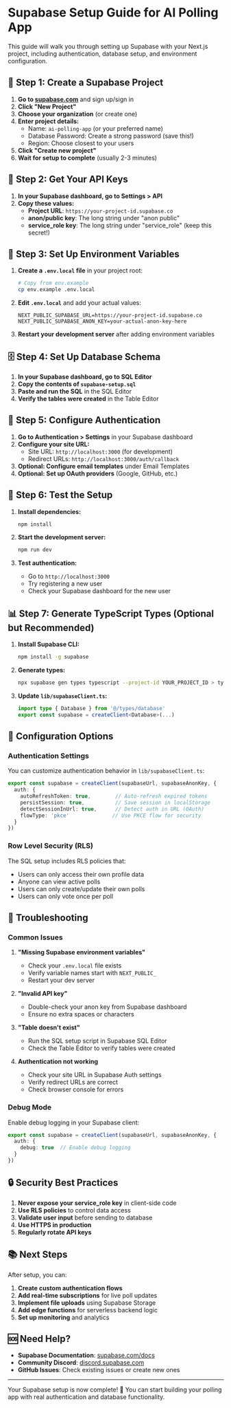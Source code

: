 # Supabase Setup Guide for AI Polling App

This guide will walk you through setting up Supabase with your Next.js project, including authentication, database setup, and environment configuration.

## 🚀 Step 1: Create a Supabase Project

1. **Go to [supabase.com](https://supabase.com)** and sign up/sign in
2. **Click "New Project"**
3. **Choose your organization** (or create one)
4. **Enter project details:**
   - Name: `ai-polling-app` (or your preferred name)
   - Database Password: Create a strong password (save this!)
   - Region: Choose closest to your users
5. **Click "Create new project"**
6. **Wait for setup to complete** (usually 2-3 minutes)

## 🔑 Step 2: Get Your API Keys

1. **In your Supabase dashboard, go to Settings > API**
2. **Copy these values:**
   - **Project URL**: `https://your-project-id.supabase.co`
   - **anon/public key**: The long string under "anon public"
   - **service_role key**: The long string under "service_role" (keep this secret!)

## 📁 Step 3: Set Up Environment Variables

1. **Create a `.env.local` file** in your project root:
   ```bash
   # Copy from env.example
   cp env.example .env.local
   ```

2. **Edit `.env.local`** and add your actual values:
   ```env
   NEXT_PUBLIC_SUPABASE_URL=https://your-project-id.supabase.co
   NEXT_PUBLIC_SUPABASE_ANON_KEY=your-actual-anon-key-here
   ```

3. **Restart your development server** after adding environment variables

## 🗄️ Step 4: Set Up Database Schema

1. **In your Supabase dashboard, go to SQL Editor**
2. **Copy the contents of `supabase-setup.sql`**
3. **Paste and run the SQL** in the SQL Editor
4. **Verify the tables were created** in the Table Editor

## 🔐 Step 5: Configure Authentication

1. **Go to Authentication > Settings** in your Supabase dashboard
2. **Configure your site URL:**
   - Site URL: `http://localhost:3000` (for development)
   - Redirect URLs: `http://localhost:3000/auth/callback`
3. **Optional: Configure email templates** under Email Templates
4. **Optional: Set up OAuth providers** (Google, GitHub, etc.)

## 🧪 Step 6: Test the Setup

1. **Install dependencies:**
   ```bash
   npm install
   ```

2. **Start the development server:**
   ```bash
   npm run dev
   ```

3. **Test authentication:**
   - Go to `http://localhost:3000`
   - Try registering a new user
   - Check your Supabase dashboard for the new user

## 📊 Step 7: Generate TypeScript Types (Optional but Recommended)

1. **Install Supabase CLI:**
   ```bash
   npm install -g supabase
   ```

2. **Generate types:**
   ```bash
   npx supabase gen types typescript --project-id YOUR_PROJECT_ID > types/database.ts
   ```

3. **Update `lib/supabaseClient.ts`:**
   ```typescript
   import type { Database } from '@/types/database'
   export const supabase = createClient<Database>(...)
   ```

## 🔧 Configuration Options

### Authentication Settings

You can customize authentication behavior in `lib/supabaseClient.ts`:

```typescript
export const supabase = createClient(supabaseUrl, supabaseAnonKey, {
  auth: {
    autoRefreshToken: true,        // Auto-refresh expired tokens
    persistSession: true,          // Save session in localStorage
    detectSessionInUrl: true,      // Detect auth in URL (OAuth)
    flowType: 'pkce'              // Use PKCE flow for security
  }
})
```

### Row Level Security (RLS)

The SQL setup includes RLS policies that:
- Users can only access their own profile data
- Anyone can view active polls
- Users can only create/update their own polls
- Users can only vote once per poll

## 🚨 Troubleshooting

### Common Issues

1. **"Missing Supabase environment variables"**
   - Check your `.env.local` file exists
   - Verify variable names start with `NEXT_PUBLIC_`
   - Restart your dev server

2. **"Invalid API key"**
   - Double-check your anon key from Supabase dashboard
   - Ensure no extra spaces or characters

3. **"Table doesn't exist"**
   - Run the SQL setup script in Supabase SQL Editor
   - Check the Table Editor to verify tables were created

4. **Authentication not working**
   - Check your site URL in Supabase Auth settings
   - Verify redirect URLs are correct
   - Check browser console for errors

### Debug Mode

Enable debug logging in your Supabase client:

```typescript
export const supabase = createClient(supabaseUrl, supabaseAnonKey, {
  auth: {
    debug: true  // Enable debug logging
  }
})
```

## 🔒 Security Best Practices

1. **Never expose your service_role key** in client-side code
2. **Use RLS policies** to control data access
3. **Validate user input** before sending to database
4. **Use HTTPS in production**
5. **Regularly rotate API keys**

## 📚 Next Steps

After setup, you can:

1. **Create custom authentication flows**
2. **Add real-time subscriptions** for live poll updates
3. **Implement file uploads** using Supabase Storage
4. **Add edge functions** for serverless backend logic
5. **Set up monitoring** and analytics

## 🆘 Need Help?

- **Supabase Documentation**: [supabase.com/docs](https://supabase.com/docs)
- **Community Discord**: [discord.supabase.com](https://discord.supabase.com)
- **GitHub Issues**: Check existing issues or create new ones

---

Your Supabase setup is now complete! 🎉 You can start building your polling app with real authentication and database functionality.
